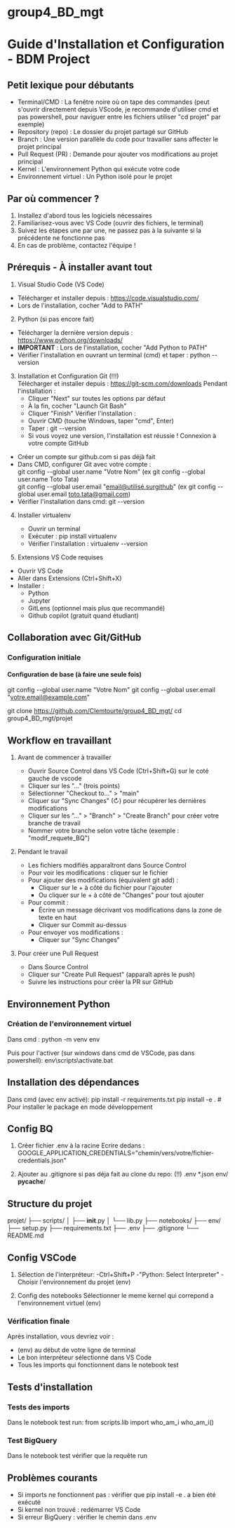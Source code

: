 # group4_BD_mgt

# Guide d'Installation et Configuration - BDM Project

## Petit lexique pour débutants
- Terminal/CMD : La fenêtre noire où on tape des commandes (peut s'ouvrir directement depuis VScode, je recommande d'utiliser cmd et pas powershell, pour naviguer entre les fichiers utiliser "cd projet" par exemple)
- Repository (repo) : Le dossier du projet partagé sur GitHub
- Branch : Une version parallèle du code pour travailler sans affecter le projet principal
- Pull Request (PR) : Demande pour ajouter vos modifications au projet principal
- Kernel : L'environnement Python qui exécute votre code
- Environnement virtuel : Un Python isolé pour le projet

## Par où commencer ?
1. Installez d'abord tous les logiciels nécessaires
2. Familiarisez-vous avec VS Code (ouvrir des fichiers, le terminal)
3. Suivez les étapes une par une, ne passez pas à la suivante si la précédente ne fonctionne pas
4. En cas de problème, contactez l'équipe !

## Prérequis - À installer avant tout
1. Visual Studio Code (VS Code)
  - Télécharger et installer depuis : https://code.visualstudio.com/
  - Lors de l'installation, cocher "Add to PATH"

2. Python (si pas encore fait)
  - Télécharger la dernière version depuis : https://www.python.org/downloads/
  - **IMPORTANT** : Lors de l'installation, cocher "Add Python to PATH"
  - Vérifier l'installation en ouvrant un terminal (cmd) et taper :
    python --version

3. Installation et Configuration Git (!!!)\
Télécharger et installer depuis : https://git-scm.com/downloads
Pendant l'installation :
   - Cliquer "Next" sur toutes les options par défaut
   - À la fin, cocher "Launch Git Bash" 
   - Cliquer "Finish"
Vérifier l'installation :
   - Ouvrir CMD (touche Windows, taper "cmd", Enter)
   - Taper : git --version
   - Si vous voyez une version, l'installation est réussie !
Connexion à votre compte GitHub
- Créer un compte sur github.com si pas déjà fait
- Dans CMD, configurer Git avec votre compte :\
git config --global user.name "Votre Nom" (ex git config --global user.name Toto Tata)\
git config --global user.email "email@utilisé.surgithub" (ex git config --global user.email toto.tata@gmail.com)
- Vérifier l'installation dans cmd:
    git --version

4. Installer virtualenv
   - Ouvrir un terminal
   - Exécuter :
     pip install virtualenv
   - Vérifier l'installation :
     virtualenv --version

5. Extensions VS Code requises
  - Ouvrir VS Code
  - Aller dans Extensions (Ctrl+Shift+X)
  - Installer :
    - Python
    - Jupyter
    - GitLens (optionnel mais plus que recommandé)
    - Github copilot (gratuit quand étudiant)

## Collaboration avec Git/GitHub

### Configuration initiale
#### Configuration de base (à faire une seule fois)
git config --global user.name "Votre Nom"
git config --global user.email "votre.email@example.com"

git clone https://github.com/Clemtourte/group4_BD_mgt/
cd group4_BD_mgt/projet

## Workflow en travaillant
1. Avant de commencer à travailler
   - Ouvrir Source Control dans VS Code (Ctrl+Shift+G) sur le coté gauche de vscode
   - Cliquer sur les "..." (trois points)
   - Sélectionner "Checkout to..." > "main"
   - Cliquer sur "Sync Changes" (↻) pour récupérer les dernières modifications
   - Cliquer sur les "..." > "Branch" > "Create Branch" pour créer votre branche de travail
   - Nommer votre branche selon votre tâche (exemple : "modif_requete_BQ")

2. Pendant le travail
   - Les fichiers modifiés apparaîtront dans Source Control
   - Pour voir les modifications : cliquer sur le fichier
   - Pour ajouter des modifications (équivalent git add) :
     * Cliquer sur le + à côté du fichier pour l'ajouter
     * Ou cliquer sur le + à côté de "Changes" pour tout ajouter
   - Pour commit :
     * Écrire un message décrivant vos modifications dans la zone de texte en haut
     * Cliquer sur Commit au-dessus
   - Pour envoyer vos modifications :
     * Cliquer sur "Sync Changes"

3. Pour créer une Pull Request
   - Dans Source Control
   - Cliquer sur "Create Pull Request" (apparaît après le push)
   - Suivre les instructions pour créer la PR sur GitHub

## Environnement Python
### Création de l'environnement virtuel
Dans cmd :
python -m venv env

Puis pour l'activer (sur windows dans cmd de VSCode, pas dans powershell):
env\scripts\activate.bat

## Installation des dépendances
Dans cmd (avec env activé):
pip install -r requirements.txt
pip install -e .  # Pour installer le package en mode développement

## Config BQ
1. Créer fichier .env à la racine
Ecrire dedans :
GOOGLE_APPLICATION_CREDENTIALS="chemin/vers/votre/fichier-credentials.json"

2. Ajouter au .gitignore si pas déja fait au clone du repo: (!!)
.env
*.json
env/
__pycache__/

## Structure du projet
projet/
├── scripts/
│   ├── __init__.py
│   └── lib.py
├── notebooks/
├── env/
├── setup.py
├── requirements.txt
├── .env
├── .gitignore
└── README.md

## Config VSCode
1. Sélection de l'interpréteur:
-Ctrl+Shift+P
-"Python: Select Interpreter"
-Choisir l'environnement du projet (env)

2. Config des notebooks
Sélectionner le meme kernel qui correpond a l'environnement virtuel (env)

### Vérification finale
Après installation, vous devriez voir :
- (env) au début de votre ligne de terminal
- Le bon interpréteur sélectionné dans VS Code
- Tous les imports qui fonctionnent dans le notebook test

## Tests d'installation
### Tests des imports
Dans le notebook test run:
from scripts.lib import who_am_i
who_am_i()

### Test BigQuery
Dans le notebook test vérifier que la requête run

## Problèmes courants
- Si imports ne fonctionnent pas : vérifier que pip install -e . a bien été exécuté
- Si kernel non trouvé : redémarrer VS Code
- Si erreur BigQuery : vérifier le chemin dans .env
